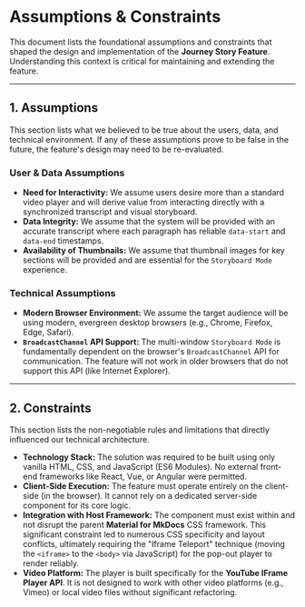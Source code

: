 # Assumptions & Constraints

This document lists the foundational assumptions and constraints that shaped the design and implementation of the **Journey Story Feature**. Understanding this context is critical for maintaining and extending the feature.

---

## 1. Assumptions

This section lists what we believed to be true about the users, data, and technical environment. If any of these assumptions prove to be false in the future, the feature's design may need to be re-evaluated.

### User & Data Assumptions

* **Need for Interactivity:** We assume users desire more than a standard video player and will derive value from interacting directly with a synchronized transcript and visual storyboard.
* **Data Integrity:** We assume that the system will be provided with an accurate transcript where each paragraph has reliable `data-start` and `data-end` timestamps.
* **Availability of Thumbnails:** We assume that thumbnail images for key sections will be provided and are essential for the `Storyboard Mode` experience.

### Technical Assumptions

* **Modern Browser Environment:** We assume the target audience will be using modern, evergreen desktop browsers (e.g., Chrome, Firefox, Edge, Safari).
* **`BroadcastChannel` API Support:** The multi-window `Storyboard Mode` is fundamentally dependent on the browser's `BroadcastChannel` API for communication. The feature will not work in older browsers that do not support this API (like Internet Explorer).

---

## 2. Constraints

This section lists the non-negotiable rules and limitations that directly influenced our technical architecture.

* **Technology Stack:** The solution was required to be built using only vanilla HTML, CSS, and JavaScript (ES6 Modules). No external front-end frameworks like React, Vue, or Angular were permitted.
* **Client-Side Execution:** The feature must operate entirely on the client-side (in the browser). It cannot rely on a dedicated server-side component for its core logic.
* **Integration with Host Framework:** The component must exist within and not disrupt the parent **Material for MkDocs** CSS framework. This significant constraint led to numerous CSS specificity and layout conflicts, ultimately requiring the "Iframe Teleport" technique (moving the `<iframe>` to the `<body>` via JavaScript) for the pop-out player to render reliably.
* **Video Platform:** The player is built specifically for the **YouTube IFrame Player API**. It is not designed to work with other video platforms (e.g., Vimeo) or local video files without significant refactoring.
